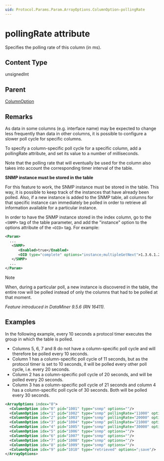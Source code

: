 ```yaml
---
uid: Protocol.Params.Param.ArrayOptions.ColumnOption-pollingRate
---
```


# pollingRate attribute

Specifies the polling rate of this column (in ms).

## Content Type

unsignedInt

## Parent

[ColumnOption](xref:Protocol.Params.Param.ArrayOptions.ColumnOption)

## Remarks

As data in some columns (e.g. interface name) may be expected to change less frequently than data in other columns, it is possible to configure a slower poll cycle for specific columns.

To specify a column-specific poll cycle for a specific column, add a pollingRate attribute, and set its value to a number of milliseconds.

Note that the polling rate that will eventually be used for the column also takes into account the corresponding timer interval of the table.

**SNMP instance must be stored in the table**

For this feature to work, the SNMP instance must be stored in the table. This way, it is possible to keep track of the instances that have already been polled. Also, if a new instance is added to the SNMP table, all columns for that specific instance can immediately be polled in order to retrieve all information available for a particular instance.

In order to have the SNMP instance stored in the index column, go to the `<SNMP>` tag of the table parameter, and add the "instance" option to the options attribute of the `<OID>` tag. For example:

```xml
<Param>
  ...
   <SNMP>
      <Enabled>true</Enabled>
      <OID type="complete" options="instance;multipleGetNext">1.3.6.1.2.1.2.2</OID>
   </SNMP>
  ...
</Param>
```

> [!NOTE]
> When, during a particular poll, a new instance is discovered in the table, the entire row will be polled instead of only the columns that had to be polled at that moment.

*Feature introduced in DataMiner 9.5.6 (RN 16411).*

## Examples

In the following example, every 10 seconds a protocol timer executes the group in which the table is polled.

- Columns 5, 6, 7 and 8 do not have a column-specific poll cycle and will therefore be polled every 10 seconds.
- Column 1 has a column-specific poll cycle of 11 seconds, but as the protocol timer is set to 10 seconds, it will be polled every other poll cycle, i.e. every 20 seconds.
- Column 2 has a column-specific poll cycle of 20 seconds, and will be polled every 20 seconds.
- Column 3 has a column-specific poll cycle of 21 seconds and column 4 has a column-specific poll cycle of 30 seconds. Both will be polled every 30 seconds.

```xml
<ArrayOptions index="0">
  <ColumnOption idx="0" pid="1001" type="snmp" options=""/>
  <ColumnOption idx="1" pid="1002" type="snmp" pollingRate="11000" options=""/>
  <ColumnOption idx="2" pid="1003" type="snmp" pollingRate="20000" options=""/>
  <ColumnOption idx="3" pid="1004" type="snmp" pollingRate="21000" options=""/>
  <ColumnOption idx="4" pid="1005" type="snmp" pollingRate="30000" options=""/>
  <ColumnOption idx="5" pid="1006" type="snmp" options=""/>
  <ColumnOption idx="6" pid="1007" type="snmp" options=""/>
  <ColumnOption idx="7" pid="1008" type="snmp" options=""/>
  <ColumnOption idx="8" pid="1009" type="snmp" options=""/>
  <ColumnOption idx="9" pid="1010" type="retrieved" options=";save"/>
</ArrayOptions>
```

